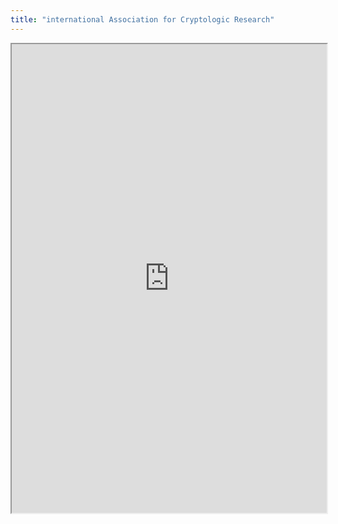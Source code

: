 ```yaml
---
title: "international Association for Cryptologic Research"
---
```



<iframe height="750" width="100%" src="https://ewelton.github.io/ktest/wiki.html#international%20Association%20for%20Cryptologic%20Research"></iframe>

